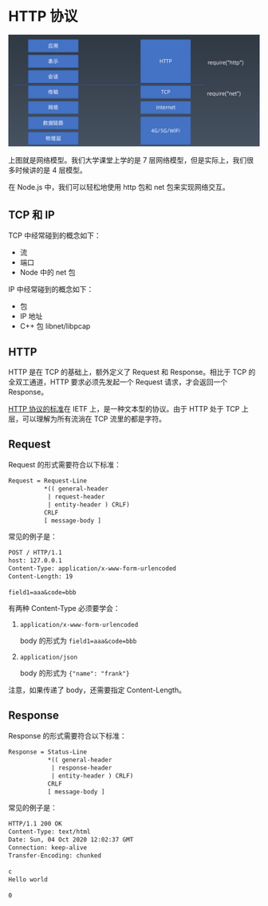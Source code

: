 # HTTP 协议

![net-p](../assets/img/net-p.png)

上图就是网络模型。我们大学课堂上学的是 7 层网络模型，但是实际上，我们很多时候讲的是 4 层模型。

在 Node.js 中，我们可以轻松地使用 http 包和 net 包来实现网络交互。

## TCP 和 IP

TCP 中经常碰到的概念如下：

- 流
- 端口
- Node 中的 net 包

IP 中经常碰到的概念如下：

- 包
- IP 地址
- C++ 包 libnet/libpcap

## HTTP

HTTP 是在 TCP 的基础上，额外定义了 Request 和 Response。相比于 TCP 的全双工通道，HTTP 要求必须先发起一个 Request 请求，才会返回一个 Response。

[HTTP 协议的标准](https://tools.ietf.org/html/rfc2616)在 IETF 上，是一种文本型的协议。由于 HTTP 处于 TCP 上层，可以理解为所有流淌在 TCP 流里的都是字符。

## Request

Request 的形式需要符合以下标准：

```text
Request = Request-Line
          *(( general-header
           | request-header
           | entity-header ) CRLF)
          CRLF
          [ message-body ]
```

常见的例子是：

```text
POST / HTTP/1.1
host: 127.0.0.1
Content-Type: application/x-www-form-urlencoded
Content-Length: 19

field1=aaa&code=bbb
```

有两种 Content-Type 必须要学会：

1. `application/x-www-form-urlencoded`

   body 的形式为 `field1=aaa&code=bbb`

2. `application/json`

   body 的形式为 `{"name": "frank"}`

注意，如果传递了 body，还需要指定 Content-Length。

## Response

Response 的形式需要符合以下标准：

```text
Response = Status-Line
           *(( general-header
            | response-header
            | entity-header ) CRLF)
           CRLF
           [ message-body ]

```

常见的例子是：

```text
HTTP/1.1 200 OK
Content-Type: text/html
Date: Sun, 04 Oct 2020 12:02:37 GMT
Connection: keep-alive
Transfer-Encoding: chunked

c
Hello world

0
```

